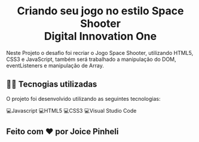 <h1 align="center">Criando seu jogo no estilo Space Shooter <br>Digital Innovation One</h1>

Neste Projeto o desafio foi recriar o Jogo Space Shooter, utilizando HTML5, CSS3 e JavaScript, também será trabalhado a manipulação do DOM, eventListeners e manipulação de Array.


## 👨‍💻️ Tecnogias utilizadas
O projeto foi desenvolvido utilizando as seguintes tecnologias:

💻️Javascript 💻️HTML5 💻️CSS3 💻️Visual Studio Code

## Feito com ❤️ por Joice Pinheli